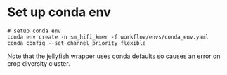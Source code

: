 # Set up conda env
```
# setup conda env
conda env create -n sm_hifi_kmer -f workflow/envs/conda_env.yaml
conda config --set channel_priority flexible
```

Note that the jellyfish wrapper uses conda defaults so causes an error on crop diversity cluster. 

